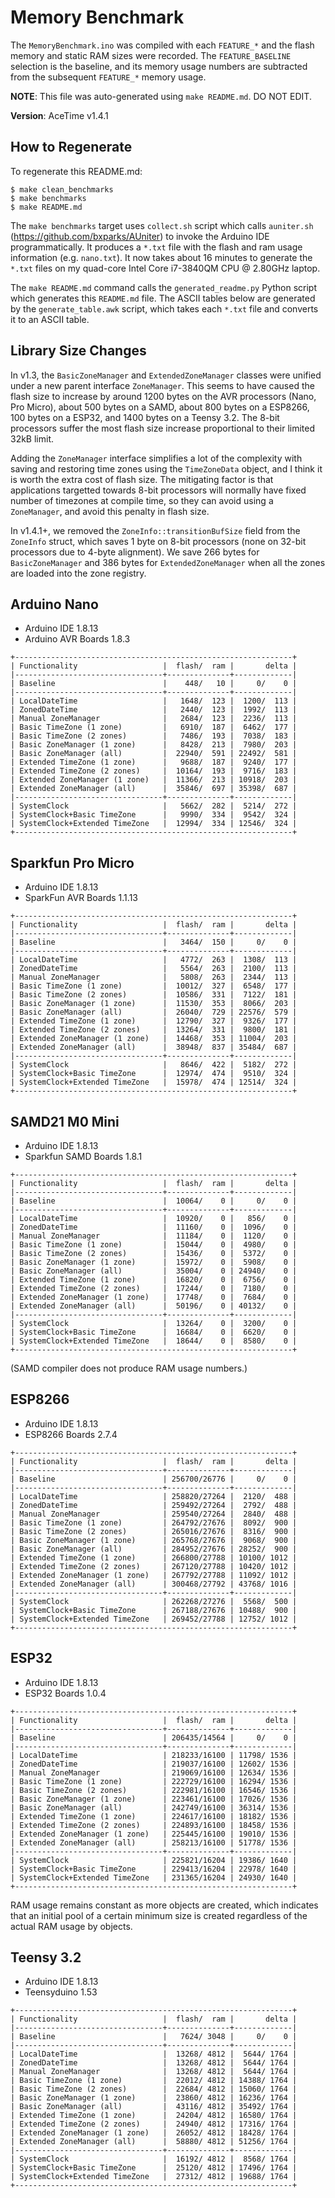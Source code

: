 # Memory Benchmark

The `MemoryBenchmark.ino` was compiled with each `FEATURE_*` and the flash
memory and static RAM sizes were recorded. The `FEATURE_BASELINE` selection is
the baseline, and its memory usage  numbers are subtracted from the subsequent
`FEATURE_*` memory usage.

**NOTE**: This file was auto-generated using `make README.md`. DO NOT EDIT.

**Version**: AceTime v1.4.1

## How to Regenerate

To regenerate this README.md:

```
$ make clean_benchmarks
$ make benchmarks
$ make README.md
```

The `make benchmarks` target uses `collect.sh` script which calls `auniter.sh`
(https://github.com/bxparks/AUniter) to invoke the Arduino IDE programmatically.
It produces a `*.txt` file with the flash and ram usage information (e.g.
`nano.txt`). It now takes about 16 minutes to generate the `*.txt` files on my
quad-core Intel Core i7-3840QM CPU @ 2.80GHz laptop.

The `make README.md` command calls the `generated_readme.py` Python script which
generates this `README.md` file. The ASCII tables below are generated by the
`generate_table.awk` script, which takes each `*.txt` file and converts it to an
ASCII table.

## Library Size Changes

In v1.3, the `BasicZoneManager` and `ExtendedZoneManager` classes were unified
under a new parent interface `ZoneManager`. This seems to have caused the flash
size to increase by around 1200 bytes on the AVR processors (Nano, Pro Micro),
about 500 bytes on a SAMD, about 800 bytes on a ESP8266, 100 bytes on a ESP32,
and 1400 bytes on a Teensy 3.2. The 8-bit processors suffer the most
flash size increase proportional to their limited 32kB limit.

Adding the `ZoneManager` interface simplifies a lot of the complexity with
saving and restoring time zones using the `TimeZoneData` object, and I think it
is worth the extra cost of flash size. The mitigating factor is that
applications targetted towards 8-bit processors will normally have fixed number
of timezones at compile time, so they can avoid using a `ZoneManager`, and avoid
this penalty in flash size.

In v1.4.1+, we removed the `ZoneInfo::transitionBufSize` field from the
`ZoneInfo` struct, which saves 1 byte on 8-bit processors (none on 32-bit
processors due to 4-byte alignment). We save 266 bytes for `BasicZoneManager`
and 386 bytes for `ExtendedZoneManager` when all the zones are loaded into the
zone registry.

## Arduino Nano

* Arduino IDE 1.8.13
* Arduino AVR Boards 1.8.3

```
+--------------------------------------------------------------+
| Functionality                   |  flash/  ram |       delta |
|---------------------------------+--------------+-------------|
| Baseline                        |    448/   10 |     0/    0 |
|---------------------------------+--------------+-------------|
| LocalDateTime                   |   1648/  123 |  1200/  113 |
| ZonedDateTime                   |   2440/  123 |  1992/  113 |
| Manual ZoneManager              |   2684/  123 |  2236/  113 |
| Basic TimeZone (1 zone)         |   6910/  187 |  6462/  177 |
| Basic TimeZone (2 zones)        |   7486/  193 |  7038/  183 |
| Basic ZoneManager (1 zone)      |   8428/  213 |  7980/  203 |
| Basic ZoneManager (all)         |  22940/  591 | 22492/  581 |
| Extended TimeZone (1 zone)      |   9688/  187 |  9240/  177 |
| Extended TimeZone (2 zones)     |  10164/  193 |  9716/  183 |
| Extended ZoneManager (1 zone)   |  11366/  213 | 10918/  203 |
| Extended ZoneManager (all)      |  35846/  697 | 35398/  687 |
|---------------------------------+--------------+-------------|
| SystemClock                     |   5662/  282 |  5214/  272 |
| SystemClock+Basic TimeZone      |   9990/  334 |  9542/  324 |
| SystemClock+Extended TimeZone   |  12994/  334 | 12546/  324 |
+--------------------------------------------------------------+

```

## Sparkfun Pro Micro

* Arduino IDE 1.8.13
* SparkFun AVR Boards 1.1.13

```
+--------------------------------------------------------------+
| Functionality                   |  flash/  ram |       delta |
|---------------------------------+--------------+-------------|
| Baseline                        |   3464/  150 |     0/    0 |
|---------------------------------+--------------+-------------|
| LocalDateTime                   |   4772/  263 |  1308/  113 |
| ZonedDateTime                   |   5564/  263 |  2100/  113 |
| Manual ZoneManager              |   5808/  263 |  2344/  113 |
| Basic TimeZone (1 zone)         |  10012/  327 |  6548/  177 |
| Basic TimeZone (2 zones)        |  10586/  331 |  7122/  181 |
| Basic ZoneManager (1 zone)      |  11530/  353 |  8066/  203 |
| Basic ZoneManager (all)         |  26040/  729 | 22576/  579 |
| Extended TimeZone (1 zone)      |  12790/  327 |  9326/  177 |
| Extended TimeZone (2 zones)     |  13264/  331 |  9800/  181 |
| Extended ZoneManager (1 zone)   |  14468/  353 | 11004/  203 |
| Extended ZoneManager (all)      |  38948/  837 | 35484/  687 |
|---------------------------------+--------------+-------------|
| SystemClock                     |   8646/  422 |  5182/  272 |
| SystemClock+Basic TimeZone      |  12974/  474 |  9510/  324 |
| SystemClock+Extended TimeZone   |  15978/  474 | 12514/  324 |
+--------------------------------------------------------------+

```

## SAMD21 M0 Mini

* Arduino IDE 1.8.13
* Sparkfun SAMD Boards 1.8.1

```
+--------------------------------------------------------------+
| Functionality                   |  flash/  ram |       delta |
|---------------------------------+--------------+-------------|
| Baseline                        |  10064/    0 |     0/    0 |
|---------------------------------+--------------+-------------|
| LocalDateTime                   |  10920/    0 |   856/    0 |
| ZonedDateTime                   |  11160/    0 |  1096/    0 |
| Manual ZoneManager              |  11184/    0 |  1120/    0 |
| Basic TimeZone (1 zone)         |  15044/    0 |  4980/    0 |
| Basic TimeZone (2 zones)        |  15436/    0 |  5372/    0 |
| Basic ZoneManager (1 zone)      |  15972/    0 |  5908/    0 |
| Basic ZoneManager (all)         |  35004/    0 | 24940/    0 |
| Extended TimeZone (1 zone)      |  16820/    0 |  6756/    0 |
| Extended TimeZone (2 zones)     |  17244/    0 |  7180/    0 |
| Extended ZoneManager (1 zone)   |  17748/    0 |  7684/    0 |
| Extended ZoneManager (all)      |  50196/    0 | 40132/    0 |
|---------------------------------+--------------+-------------|
| SystemClock                     |  13264/    0 |  3200/    0 |
| SystemClock+Basic TimeZone      |  16684/    0 |  6620/    0 |
| SystemClock+Extended TimeZone   |  18644/    0 |  8580/    0 |
+--------------------------------------------------------------+

```

(SAMD compiler does not produce RAM usage numbers.)

## ESP8266

* Arduino IDE 1.8.13
* ESP8266 Boards 2.7.4

```
+--------------------------------------------------------------+
| Functionality                   |  flash/  ram |       delta |
|---------------------------------+--------------+-------------|
| Baseline                        | 256700/26776 |     0/    0 |
|---------------------------------+--------------+-------------|
| LocalDateTime                   | 258820/27264 |  2120/  488 |
| ZonedDateTime                   | 259492/27264 |  2792/  488 |
| Manual ZoneManager              | 259540/27264 |  2840/  488 |
| Basic TimeZone (1 zone)         | 264792/27676 |  8092/  900 |
| Basic TimeZone (2 zones)        | 265016/27676 |  8316/  900 |
| Basic ZoneManager (1 zone)      | 265768/27676 |  9068/  900 |
| Basic ZoneManager (all)         | 284952/27676 | 28252/  900 |
| Extended TimeZone (1 zone)      | 266800/27788 | 10100/ 1012 |
| Extended TimeZone (2 zones)     | 267120/27788 | 10420/ 1012 |
| Extended ZoneManager (1 zone)   | 267792/27788 | 11092/ 1012 |
| Extended ZoneManager (all)      | 300468/27792 | 43768/ 1016 |
|---------------------------------+--------------+-------------|
| SystemClock                     | 262268/27276 |  5568/  500 |
| SystemClock+Basic TimeZone      | 267188/27676 | 10488/  900 |
| SystemClock+Extended TimeZone   | 269452/27788 | 12752/ 1012 |
+--------------------------------------------------------------+

```

## ESP32

* Arduino IDE 1.8.13
* ESP32 Boards 1.0.4

```
+--------------------------------------------------------------+
| Functionality                   |  flash/  ram |       delta |
|---------------------------------+--------------+-------------|
| Baseline                        | 206435/14564 |     0/    0 |
|---------------------------------+--------------+-------------|
| LocalDateTime                   | 218233/16100 | 11798/ 1536 |
| ZonedDateTime                   | 219037/16100 | 12602/ 1536 |
| Manual ZoneManager              | 219069/16100 | 12634/ 1536 |
| Basic TimeZone (1 zone)         | 222729/16100 | 16294/ 1536 |
| Basic TimeZone (2 zones)        | 222981/16100 | 16546/ 1536 |
| Basic ZoneManager (1 zone)      | 223461/16100 | 17026/ 1536 |
| Basic ZoneManager (all)         | 242749/16100 | 36314/ 1536 |
| Extended TimeZone (1 zone)      | 224617/16100 | 18182/ 1536 |
| Extended TimeZone (2 zones)     | 224893/16100 | 18458/ 1536 |
| Extended ZoneManager (1 zone)   | 225445/16100 | 19010/ 1536 |
| Extended ZoneManager (all)      | 258213/16100 | 51778/ 1536 |
|---------------------------------+--------------+-------------|
| SystemClock                     | 225821/16204 | 19386/ 1640 |
| SystemClock+Basic TimeZone      | 229413/16204 | 22978/ 1640 |
| SystemClock+Extended TimeZone   | 231365/16204 | 24930/ 1640 |
+--------------------------------------------------------------+

```

RAM usage remains constant as more objects are created, which indicates that an
initial pool of a certain minimum size is created regardless of the actual RAM
usage by objects.

## Teensy 3.2

* Arduino IDE 1.8.13
* Teensyduino 1.53

```
+--------------------------------------------------------------+
| Functionality                   |  flash/  ram |       delta |
|---------------------------------+--------------+-------------|
| Baseline                        |   7624/ 3048 |     0/    0 |
|---------------------------------+--------------+-------------|
| LocalDateTime                   |  13268/ 4812 |  5644/ 1764 |
| ZonedDateTime                   |  13268/ 4812 |  5644/ 1764 |
| Manual ZoneManager              |  13268/ 4812 |  5644/ 1764 |
| Basic TimeZone (1 zone)         |  22012/ 4812 | 14388/ 1764 |
| Basic TimeZone (2 zones)        |  22684/ 4812 | 15060/ 1764 |
| Basic ZoneManager (1 zone)      |  23860/ 4812 | 16236/ 1764 |
| Basic ZoneManager (all)         |  43116/ 4812 | 35492/ 1764 |
| Extended TimeZone (1 zone)      |  24204/ 4812 | 16580/ 1764 |
| Extended TimeZone (2 zones)     |  24940/ 4812 | 17316/ 1764 |
| Extended ZoneManager (1 zone)   |  26052/ 4812 | 18428/ 1764 |
| Extended ZoneManager (all)      |  58880/ 4812 | 51256/ 1764 |
|---------------------------------+--------------+-------------|
| SystemClock                     |  16192/ 4812 |  8568/ 1764 |
| SystemClock+Basic TimeZone      |  25120/ 4812 | 17496/ 1764 |
| SystemClock+Extended TimeZone   |  27312/ 4812 | 19688/ 1764 |
+--------------------------------------------------------------+

```

